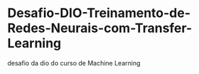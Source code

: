 # Desafio-DIO-Treinamento-de-Redes-Neurais-com-Transfer-Learning
desafio da dio do curso de Machine Learning
